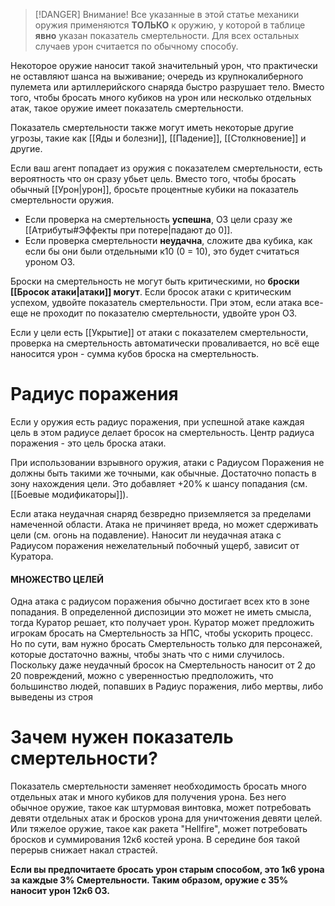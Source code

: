 > [!DANGER] Внимание!
> Все указанные в этой статье механики оружия применяются **ТОЛЬКО** к оружию, у которой в таблице **явно** указан показатель смертельности. Для всех остальных случаев урон считается по обычному способу. 

Некоторое оружие наносит такой значительный урон, что практически не оставляют шанса на выживание; очередь из крупнокалиберного пулемета или артиллерийского снаряда быстро разрушает тело. Вместо того, чтобы бросать много кубиков на урон или несколько отдельных атак, такое оружие имеет показатель смертельности. 

Показатель смертельности также могут иметь некоторые другие угрозы, такие как [[Яды и болезни]], [[Падение]], [[Столкновение]] и другие.

Если ваш агент попадает из оружия с показателем смертельности, есть вероятность что он сразу убьет цель. Вместо того, чтобы бросать обычный [[Урон|урон]], бросьте процентные кубики на показатель смертельности оружия. 

- Если проверка на смертельность **успешна**, ОЗ цели сразу же [[Атрибуты#Эффекты при потере|падают до 0]].
- Если проверка смертельности **неудачна**, сложите два кубика, как если бы они были отдельными к10 (0 = 10), это будет считаться уроном ОЗ. 

Броски на смертельность не могут быть критическими, но **броски [[Бросок атаки|атаки]] могут**. Если бросок атаки с критическим успехом, удвойте показатель смертельности. При этом, если атака все-еще не проходит по показателю смертельности, удвойте урон ОЗ.

Если у цели есть [[Укрытие]] от атаки с показателем смертельности, проверка на смертельность автоматически проваливается, но всё еще наносится урон - сумма кубов броска на смертельность.

# Радиус поражения

Если у оружия есть радиус поражения, при успешной атаке каждая цель в этом радиусе делает бросок на смертельность. Центр радиуса поражения - это цель броска атаки.

При использовании взрывного оружия, атаки с Радиусом Поражения не должны быть такими же точными, как обычные. Достаточно попасть в зону нахождения цели. Это добавляет +20% к шансу попадания (см. [[Боевые модификаторы]]).

Если атака неудачная снаряд безвредно приземляется за пределами намеченной области. Атака не причиняет вреда, но может сдерживать цели (см. огонь на подавление). Наносит ли неудачная атака с Радиусом поражения нежелательный побочный ущерб, зависит от Куратора.

#### МНОЖЕСТВО ЦЕЛЕЙ

Одна атака с радиусом поражения обычно достигает всех кто в зоне попадания. В определенной диспозиции это может не иметь смысла, тогда Куратор решает, кто получает урон. Куратор может предложить игрокам бросать на Смертельность за НПС, чтобы ускорить процесс. Но по сути, вам нужно бросать Смертельность только для персонажей, которые достаточно важны, чтобы знать что с ними случилось. Поскольку даже неудачный бросок на Смертельность наносит от 2 до 20 повреждений, можно с уверенностью предположить, что большинство людей, попавших в Радиус поражения, либо мертвы, либо выведены из строя

# Зачем нужен показатель смертельности?

Показатель смертельности заменяет необходимость бросать много отдельных атак и много кубиков для получения урона. Без него обычное оружие, такое как штурмовая винтовка, может потребовать девяти отдельных атак и бросков урона для уничтожения девяти целей. Или тяжелое оружие, такое как ракета "Hellfire", может потребовать бросков и суммирования 12к6 костей урона. В середине боя такой перерыв снижает накал страстей.

**Если вы предпочитаете бросать урон старым способом, это 1к6 урона за каждые 3% Смертельности. Таким образом, оружие с 35% наносит урон 12к6 ОЗ.**